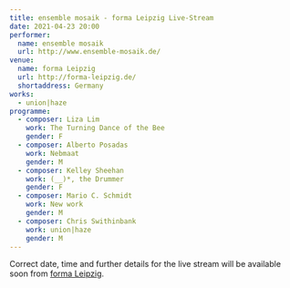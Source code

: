 ```yaml
---
title: ensemble mosaik - forma Leipzig Live-Stream
date: 2021-04-23 20:00
performer:
  name: ensemble mosaik
  url: http://www.ensemble-mosaik.de/
venue:
  name: forma Leipzig
  url: http://forma-leipzig.de/
  shortaddress: Germany
works:
  - union|haze
programme:
  - composer: Liza Lim
    work: The Turning Dance of the Bee
    gender: F
  - composer: Alberto Posadas
    work: Nebmaat
    gender: M
  - composer: Kelley Sheehan
    work: (__)*, the Drummer
    gender: F
  - composer: Mario C. Schmidt
    work: New work
    gender: M
  - composer: Chris Swithinbank
    work: union|haze
    gender: M
---
```

Correct date, time and further details for the live stream will be available
soon from [forma Leipzig][fl].

[fl]: http://forma-leipzig.de/

